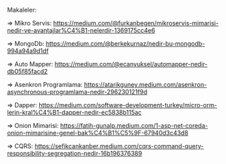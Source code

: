 Makaleler:

=> Mikro Servis: https://medium.com/@furkanbegen/mikroservis-mimarisi-nedir-ve-avantajlar%C4%B1-nelerdir-1369175cc4e6

=> MongoDb: https://medium.com/@berkekurnaz/nedir-bu-mongodb-994a94a9d1df

=> Auto Mapper: https://medium.com/@ecanyuksel/automapper-nedir-db05f85facd2

=> Asenkron Programlama: https://atarikguney.medium.com/asenkron-asynchronous-programlama-nedir-296230121f9d

=> Dapper: https://medium.com/software-development-turkey/micro-orm-lerin-kral%C4%B1-dapper-nedir-ec5838b115ac

=> Onion Mimarisi: https://fatih-gunalp.medium.com/1-asp-net-coreda-onion-mimarisine-genel-bak%C4%B1%C5%9F-67940d3c43d8

=> CQRS: https://sefikcankanber.medium.com/cqrs-command-query-responsibility-segregation-nedir-16b196376389
